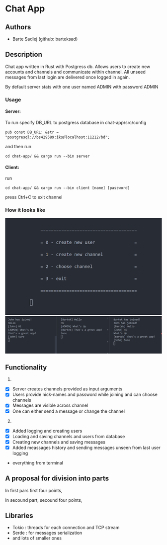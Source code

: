 # Chat App

## Authors

-   Barte Sadlej (github: barteksad)

## Description

Chat app written in Rust with Postgress db. Allows users to create new accounts and channels and communicate within channel. All unseed messages from last login are delivered once logged in again.

By default server stats with one user named ADMIN with password ADMIN

### Usage

#### Server:

To run specify DB_URL to postgress database in chat-app/src/config

```
pub const DB_URL: &str = "postgresql://bs429589:iks@localhost:11212/bd";
```

and then run

```
cd chat-app/ && cargo run --bin server
```

#### Client:

run

```
cd chat-app/ && cargo run --bin client [name] [password]
```

press Ctrl+C to exit channel

### How it looks like

![alt text](readme_images/main_menu.png) ![alt text](readme_images/chatt_room.png)

## Functionality

1.

-   [x] Server creates channels provided as input arguments
-   [x] Users provide nick-names and password while joining and can choose channels
-   [x] Messages are visible across channel
-   [x] One can either send a message or change the channel

2.

-   [x] Added logging and creating users
-   [x] Loading and saving channels and users from database
-   [x] Creating new channels and saving messages
-   [x] Added meassages history and sending messages unseen from last user logging

-   everything from terminal

## A proposal for division into parts

In first pars first four points,

In secound part, secound four points,

## Libraries

-   Tokio : threads for each connection and TCP stream
-   Serde : for messages serialization
-   and lots of smaller ones
